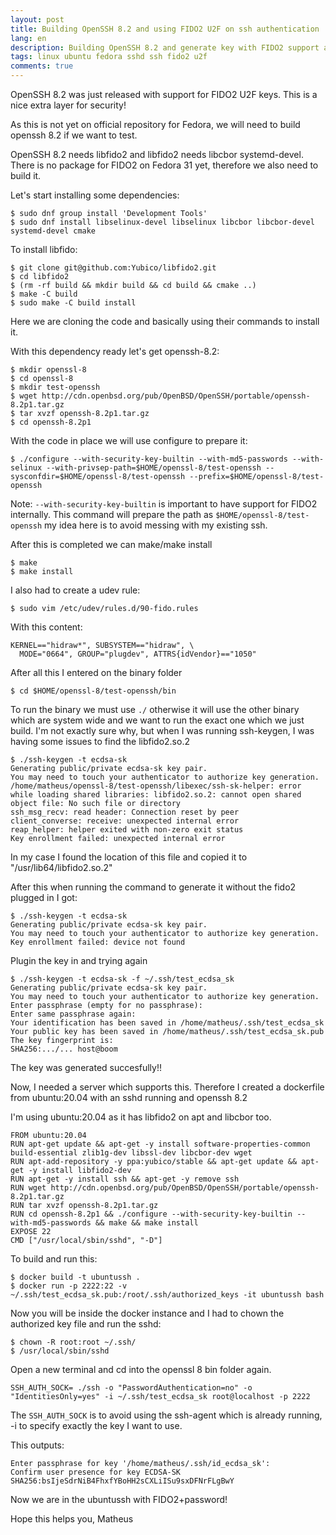 ```yaml
---
layout: post
title: Building OpenSSH 8.2 and using FIDO2 U2F on ssh authentication  
lang: en
description: Building OpenSSH 8.2 and generate key with FIDO2 support and sshd.
tags: linux ubuntu fedora sshd ssh fido2 u2f
comments: true
--- 
```


OpenSSH 8.2 was just released with support for FIDO2 U2F keys. This is a nice extra layer for security! 

As this is not yet on official repository for Fedora, we will need to build openssh 8.2 if we want to test.

OpenSSH 8.2 needs libfido2 and libfido2 needs libcbor systemd-devel. There is no package for FIDO2 on Fedora 31 yet, therefore we also need to build it. 

Let's start installing some dependencies:

```
$ sudo dnf group install 'Development Tools'
$ sudo dnf install libselinux-devel libselinux libcbor libcbor-devel systemd-devel cmake
```

To install libfido:
```
$ git clone git@github.com:Yubico/libfido2.git
$ cd libfido2
$ (rm -rf build && mkdir build && cd build && cmake ..)
$ make -C build
$ sudo make -C build install
```
Here we are cloning the code and basically using their commands to install it.


With this dependency ready let's get openssh-8.2:
```
$ mkdir openssl-8
$ cd openssl-8
$ mkdir test-openssh
$ wget http://cdn.openbsd.org/pub/OpenBSD/OpenSSH/portable/openssh-8.2p1.tar.gz
$ tar xvzf openssh-8.2p1.tar.gz
$ cd openssh-8.2p1
``` 

With the code in place we will use configure to prepare it:
```
$ ./configure --with-security-key-builtin --with-md5-passwords --with-selinux --with-privsep-path=$HOME/openssl-8/test-openssh --sysconfdir=$HOME/openssl-8/test-openssh --prefix=$HOME/openssl-8/test-openssh
```
Note: `--with-security-key-builtin` is important to have support for FIDO2 internally. This command will prepare the path as `$HOME/openssl-8/test-openssh` my idea here is to avoid messing with my existing ssh.


After this is completed we can make/make install
```
$ make
$ make install
```

I also had to create a udev rule:
```
$ sudo vim /etc/udev/rules.d/90-fido.rules
```

With this content:
```
KERNEL=="hidraw*", SUBSYSTEM=="hidraw", \
  MODE="0664", GROUP="plugdev", ATTRS{idVendor}=="1050"
```

After all this I entered on the binary folder
```
$ cd $HOME/openssl-8/test-openssh/bin
```

To run the binary we must use `./` otherwise it will use the other binary which are system wide and we want to run the exact one which we just build. I'm not exactly sure why, but when I was running ssh-keygen, I was having some issues to find the libfido2.so.2
```
$ ./ssh-keygen -t ecdsa-sk 
Generating public/private ecdsa-sk key pair.
You may need to touch your authenticator to authorize key generation.
/home/matheus/openssl-8/test-openssh/libexec/ssh-sk-helper: error while loading shared libraries: libfido2.so.2: cannot open shared object file: No such file or directory
ssh_msg_recv: read header: Connection reset by peer
client_converse: receive: unexpected internal error
reap_helper: helper exited with non-zero exit status
Key enrollment failed: unexpected internal error
```

In my case I found the location of this file and copied it to "/usr/lib64/libfido2.so.2"

After this when running the command to generate it without the fido2 plugged in I got:
```
$ ./ssh-keygen -t ecdsa-sk 
Generating public/private ecdsa-sk key pair.
You may need to touch your authenticator to authorize key generation.
Key enrollment failed: device not found
```

Plugin the key in and trying again
```
$ ./ssh-keygen -t ecdsa-sk -f ~/.ssh/test_ecdsa_sk
Generating public/private ecdsa-sk key pair.
You may need to touch your authenticator to authorize key generation.
Enter passphrase (empty for no passphrase): 
Enter same passphrase again: 
Your identification has been saved in /home/matheus/.ssh/test_ecdsa_sk
Your public key has been saved in /home/matheus/.ssh/test_ecdsa_sk.pub
The key fingerprint is:
SHA256:.../... host@boom
```

The key was generated succesfully!! 

Now, I needed a server which supports this. Therefore I created a dockerfile from ubuntu:20.04 with an sshd running and openssh 8.2

I'm using ubuntu:20.04 as it has libfido2 on apt and libcbor too.
```
FROM ubuntu:20.04
RUN apt-get update && apt-get -y install software-properties-common build-essential zlib1g-dev libssl-dev libcbor-dev wget
RUN apt-add-repository -y ppa:yubico/stable && apt-get update && apt-get -y install libfido2-dev
RUN apt-get -y install ssh && apt-get -y remove ssh
RUN wget http://cdn.openbsd.org/pub/OpenBSD/OpenSSH/portable/openssh-8.2p1.tar.gz
RUN tar xvzf openssh-8.2p1.tar.gz
RUN cd openssh-8.2p1 && ./configure --with-security-key-builtin --with-md5-passwords && make && make install 
EXPOSE 22
CMD ["/usr/local/sbin/sshd", "-D"]
```

To build and run this:
``` 
$ docker build -t ubuntussh .
$ docker run -p 2222:22 -v ~/.ssh/test_ecdsa_sk.pub:/root/.ssh/authorized_keys -it ubuntussh bash
```

Now you will be inside the docker instance and I had to chown the authorized key file and run the sshd:
```
$ chown -R root:root ~/.ssh/
$ /usr/local/sbin/sshd
```


Open a new terminal and cd into the openssl 8 bin folder again. 

```
SSH_AUTH_SOCK= ./ssh -o "PasswordAuthentication=no" -o "IdentitiesOnly=yes" -i ~/.ssh/test_ecdsa_sk root@localhost -p 2222
```

The `SSH_AUTH_SOCK` is to avoid using the ssh-agent which is already running, -i to specify exactly the key I want to use. 

This outputs:
```
Enter passphrase for key '/home/matheus/.ssh/id_ecdsa_sk': 
Confirm user presence for key ECDSA-SK SHA256:bsIjeSdrNiB4FhxfYBoHH2sCXLiISu9sxDFNrFLgBwY
```

Now we are in the ubuntussh with FIDO2+password! 

Hope this helps you,
Matheus